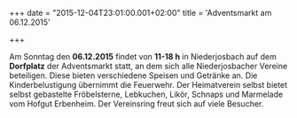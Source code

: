 +++
date = "2015-12-04T23:01:00.001+02:00"
title = 'Adventsmarkt am 06.12.2015'


+++

Am Sonntag den **06.12.2015** findet von **11-18 h** in Niederjosbach auf dem **Dorfplatz** der Adventsmarkt statt, an dem sich alle Niederjosbacher Vereine beteiligen. Diese bieten verschiedene Speisen und Getränke an. Die Kinderbelustigung übernimmt die Feuerwehr. Der Heimatverein selbst bietet selbst gebastelte Fröbelsterne, Lebkuchen, Likör, Schnaps und Marmelade vom Hofgut Erbenheim. Der Vereinsring freut sich auf viele Besucher.

      